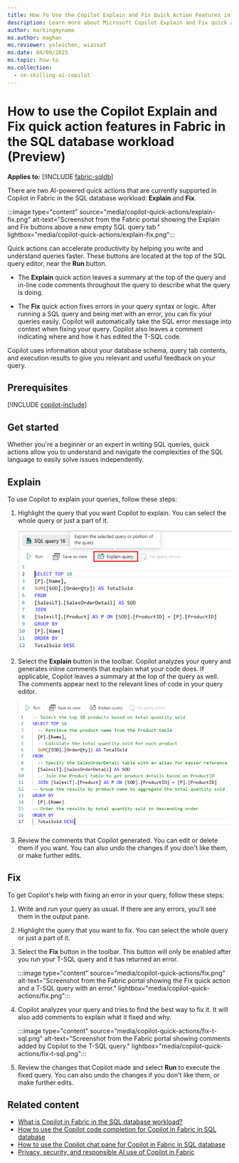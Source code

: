 ```yaml
---
title: How To Use the Copilot Explain and Fix Quick Action Features in Fabric in the SQL database Workload
description: Learn more about Microsoft Copilot Explain and Fix quick action features for Copilot in Fabric in the SQL database workload, to ask questions specific about your database.
author: markingmyname
ms.author: maghan
ms.reviewer: yoleichen, wiassaf
ms.date: 04/09/2025
ms.topic: how-to
ms.collection:
  - ce-skilling-ai-copilot
---
```


# How to use the Copilot Explain and Fix quick action features in Fabric in the SQL database workload (Preview)

**Applies to:** [!INCLUDE [fabric-sqldb](../includes/applies-to-version/fabric-sqldb.md)]

There are two AI-powered quick actions that are currently supported in Copilot in Fabric in the SQL database workload: **Explain** and **Fix**.

:::image type="content" source="media/copilot-quick-actions/explain-fix.png" alt-text="Screenshot from the Fabric portal showing the Explain and Fix buttons above a new empty SQL query tab." lightbox="media/copilot-quick-actions/explain-fix.png":::

Quick actions can accelerate productivity by helping you write and understand queries faster. These buttons are located at the top of the SQL query editor, near the **Run** button.

- The **Explain** quick action leaves a summary at the top of the query and in-line code comments throughout the query to describe what the query is doing.

- The **Fix** quick action fixes errors in your query syntax or logic. After running a SQL query and being met with an error, you can fix your queries easily. Copilot will automatically take the SQL error message into context when fixing your query. Copilot also leaves a comment indicating where and how it has edited the T-SQL code.

Copilot uses information about your database schema, query tab contents, and execution results to give you relevant and useful feedback on your query.

## Prerequisites

[!INCLUDE [copilot-include](../../includes/copilot-include.md)]

## Get started

Whether you're a beginner or an expert in writing SQL queries, quick actions allow you to understand and navigate the complexities of the SQL language to easily solve issues independently.

## Explain

To use Copilot to explain your queries, follow these steps:

1. Highlight the query that you want Copilot to explain. You can select the whole query or just a part of it.

   ![Screenshot from the Fabric portal showing the Explain action and a block of highlighted T-SQL text.](media/copilot-quick-actions/copilot-qa-explain.png)
   
1. Select the **Explain** button in the toolbar. Copilot analyzes your query and generates inline comments that explain what your code does. If applicable, Copilot leaves a summary at the top of the query as well. The comments appear next to the relevant lines of code in your query editor.

    ![Screenshot from the Fabric portal showing comments added by Copilot in the T-SQL code.](media/copilot-quick-actions/copilot-qa-explain2.png)
   
1. Review the comments that Copilot generated. You can edit or delete them if you want. You can also undo the changes if you don't like them, or make further edits.

## Fix

To get Copilot's help with fixing an error in your query, follow these steps:

1. Write and run your query as usual. If there are any errors, you'll see them in the output pane.

1. Highlight the query that you want to fix. You can select the whole query or just a part of it.

1. Select the **Fix** button in the toolbar. This button will only be enabled after you run your T-SQL query and it has returned an error.

    :::image type="content" source="media/copilot-quick-actions/fix.png" alt-text="Screenshot from the Fabric portal showing the Fix quick action and a T-SQL query with an error." lightbox="media/copilot-quick-actions/fix.png":::

1. Copilot analyzes your query and tries to find the best way to fix it. It will also add comments to explain what it fixed and why.

    :::image type="content" source="media/copilot-quick-actions/fix-t-sql.png" alt-text="Screenshot from the Fabric portal showing comments added by Copilot to the T-SQL query." lightbox="media/copilot-quick-actions/fix-t-sql.png":::

1. Review the changes that Copilot made and select **Run** to execute the fixed query. You can also undo the changes if you don't like them, or make further edits.

## Related content

- [What is Copilot in Fabric in the SQL database workload?](copilot.md)
- [How to use the Copilot code completion for Copilot in Fabric in SQL database](copilot-code-completion.md)
- [How to use the Copilot chat pane for Copilot in Fabric in SQL database](copilot-chat-pane.md)
- [Privacy, security, and responsible AI use of Copilot in Fabric](../../fundamentals/copilot-privacy-security.md)
